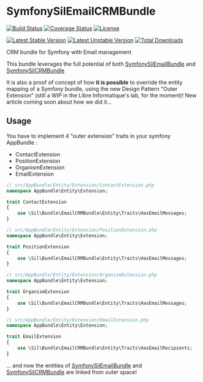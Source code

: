# SymfonySilEmailCRMBundle


[![Build Status](https://travis-ci.org/libre-informatique/EmailCRMBundle.svg?branch=master)](https://travis-ci.org/libre-informatique/EmailCRMBundle)
[![Coverage Status](https://coveralls.io/repos/github/libre-informatique/EmailCRMBundle/badge.svg?branch=master)](https://coveralls.io/github/libre-informatique/EmailCRMBundle?branch=master)
[![License](https://img.shields.io/github/license/libre-informatique/EmailCRMBundle.svg?style=flat-square)](./LICENCE.md)

[![Latest Stable Version](https://poser.pugx.org/libre-informatique/email-crm-bundle/v/stable)](https://packagist.org/packages/libre-informatique/email-crm-bundle)
[![Latest Unstable Version](https://poser.pugx.org/libre-informatique/email-crm-bundle/v/unstable)](https://packagist.org/packages/libre-informatique/email-crm-bundle)
[![Total Downloads](https://poser.pugx.org/libre-informatique/email-crm-bundle/downloads)](https://packagist.org/packages/libre-informatique/email-crm-bundle)

CRM bundle for Symfony with Email management

This bundle leverages the full potential of both [SymfonySilEmailBundle](https://github.com/libre-informatique/SymfonySilEmailBundle) and [SymfonySilCRMBundle](https://github.com/libre-informatique/SymfonySilCRMBundle)

It is also a proof of concept of how **it is possible** to override the entity mapping of a Symfony bundle, using the new Design Pattern "Outer Extension" (still a WIP in the Libre Informatique's lab, for the moment)! New article coming soon about how we did it...

## Usage

You have to implement 4 "outer extension" traits in your symfony AppBundle : 
* ContactExtension
* PositionExtension
* OrganismExtension
* EmailExtension

```php
// src/AppBundle/Entity/Extension/ContactExtension.php
namespace AppBundle\Entity\Extension;

trait ContactExtension
{
    use \Sil\Bundle\EmailCRMBundle\Entity\Traits\HasEmailMessages;
}

```

```php
// src/AppBundle/Entity/Extension/PositionExtension.php
namespace AppBundle\Entity\Extension;

trait PositionExtension
{
    use \Sil\Bundle\EmailCRMBundle\Entity\Traits\HasEmailMessages;
}

```

```php
// src/AppBundle/Entity/Extension/OrganismExtension.php
namespace AppBundle\Entity\Extension;

trait OrganismExtension
{
    use \Sil\Bundle\EmailCRMBundle\Entity\Traits\HasEmailMessages;
}

```

```php
// src/AppBundle/Entity/Extension/EmailExtension.php
namespace AppBundle\Entity\Extension;

trait EmailExtension
{
    use \Sil\Bundle\EmailCRMBundle\Entity\Traits\HasEmailRecipients;
}

```
... and now the entities of [SymfonySilEmailBundle](https://github.com/libre-informatique/SymfonySilEmailBundle) and 
[SymfonySilCRMBundle](https://github.com/libre-informatique/SymfonySilCRMBundle) are linked from outer space!
